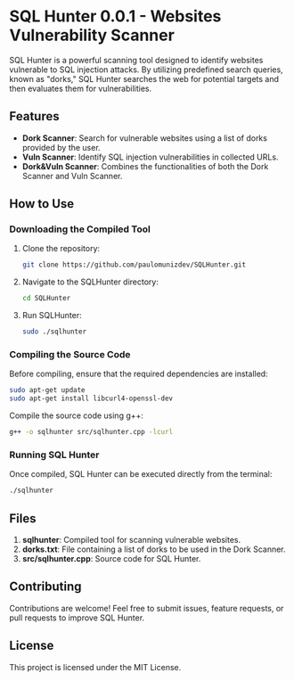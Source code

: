 # SQL Hunter 0.0.1 - Websites Vulnerability Scanner

SQL Hunter is a powerful scanning tool designed to identify websites vulnerable to SQL injection attacks. By utilizing predefined search queries, known as "dorks," SQL Hunter searches the web for potential targets and then evaluates them for vulnerabilities.

## Features

- **Dork Scanner**: Search for vulnerable websites using a list of dorks provided by the user.
- **Vuln Scanner**: Identify SQL injection vulnerabilities in collected URLs.
- **Dork&Vuln Scanner**: Combines the functionalities of both the Dork Scanner and Vuln Scanner.

## How to Use

### Downloading the Compiled Tool

1. Clone the repository:
   ```bash
   git clone https://github.com/paulomunizdev/SQLHunter.git
   ```
2. Navigate to the SQLHunter directory:
   ```bash
   cd SQLHunter
   ```
3. Run SQLHunter:
   ```bash
   sudo ./sqlhunter
   ```

### Compiling the Source Code

Before compiling, ensure that the required dependencies are installed:
```bash
sudo apt-get update
sudo apt-get install libcurl4-openssl-dev
```

Compile the source code using g++:
```bash
g++ -o sqlhunter src/sqlhunter.cpp -lcurl
```

### Running SQL Hunter

Once compiled, SQL Hunter can be executed directly from the terminal:
```bash
./sqlhunter
```

## Files

1. **sqlhunter**: Compiled tool for scanning vulnerable websites.
2. **dorks.txt**: File containing a list of dorks to be used in the Dork Scanner.
3. **src/sqlhunter.cpp**: Source code for SQL Hunter.

## Contributing

Contributions are welcome! Feel free to submit issues, feature requests, or pull requests to improve SQL Hunter.

## License

This project is licensed under the MIT License.
